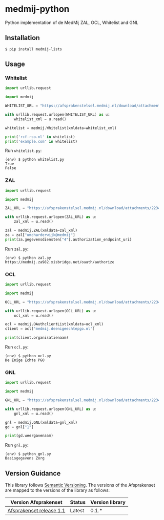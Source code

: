 # medmij-python

Python implementation of de MedMij ZAL, OCL, Whitelist and GNL

## Installation

```shell
$ pip install medmij-lists
```

## Usage

### Whitelist

```python
import urllib.request

import medmij

WHITELIST_URL = "https://afsprakenstelsel.medmij.nl/download/attachments/22348803/MedMij_Whitelist_example.xml"

with urllib.request.urlopen(WHITELIST_URL) as u:
    whitelist_xml = u.read()

whitelist = medmij.Whitelist(xmldata=whitelist_xml)

print('rcf-rso.nl' in whitelist)
print('example.com' in whitelist)
```

Run `whitelist.py`:

```shell
(env) $ python whitelist.py
True
False
```

### ZAL

```python
import urllib.request

import medmij

ZAL_URL = "https://afsprakenstelsel.medmij.nl/download/attachments/22348803/MedMij_Zorgaanbiederslijst_example.xml"

with urllib.request.urlopen(ZAL_URL) as u:
    zal_xml = u.read()

zal = medmij.ZAL(xmldata=zal_xml)
za = zal["umcharderwijk@medmij"]
print(za.gegevensdiensten["4"].authorization_endpoint_uri)
```

Run `zal.py`:

```shell
(env) $ python zal.py
https://medmij.za982.xisbridge.net/oauth/authorize
```

### OCL

```python
import urllib.request

import medmij

OCL_URL = "https://afsprakenstelsel.medmij.nl/download/attachments/22348803/MedMij_OAuthclientlist_example.xml"

with urllib.request.urlopen(OCL_URL) as u:
    ocl_xml = u.read()

ocl = medmij.OAuthclientList(xmldata=ocl_xml)
client = ocl["medmij.deenigeechtepgo.nl"]

print(client.organisatienaam)
```

Run `ocl.py`:

```shell
(env) $ python ocl.py
De Enige Echte PGO
```

### GNL

```python
import urllib.request

import medmij

GNL_URL = "https://afsprakenstelsel.medmij.nl/download/attachments/22348803/MedMij_Gegevensdienstnamenlijst_example.xml"

with urllib.request.urlopen(GNL_URL) as u:
    gnl_xml = u.read()

gnl = medmij.GNL(xmldata=gnl_xml)
gd = gnl["1"]

print(gd.weergavenaam)
```

Run `gnl.py`:

```shell
(env) $ python gnl.py
Basisgegevens Zorg
```

## Version Guidance

This library follows [Semantic Versioning](https://semver.org/).
The versions of the Afsprakenset are mapped to the versions of the library as follows:

| Version Afsprakenset       | Status     | Version library |
|----------------------------|------------|-----------------|
| [Afsprakenset release 1.1] | Latest     | 0.1.*           |

[Afsprakenset release 1.1]: https://afsprakenstelsel.medmij.nl/display/PUBLIC/Afsprakenset+release+1.1
